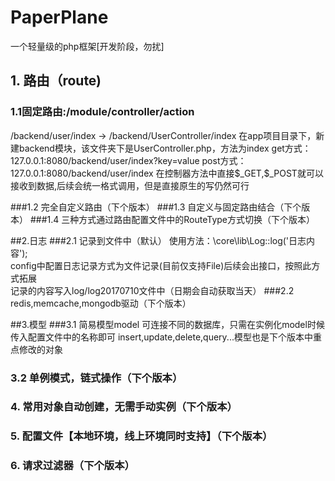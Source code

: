 # PaperPlane
一个轻量级的php框架[开发阶段，勿扰]

## 1. 路由（route)
### 1.1固定路由:/module/controller/action
<p>
/backend/user/index  -> /backend/UserController/index
在app项目目录下，新建backend模块，该文件夹下是UserController.php，方法为index
get方式：127.0.0.1:8080/backend/user/index?key=value
post方式：127.0.0.1:8080/backend/user/index
在控制器方法中直接$_GET,$_POST就可以接收到数据,后续会统一格式调用，但是直接原生的写仍然可行
</p>

###1.2 完全自定义路由（下个版本）
###1.3 自定义与固定路由结合（下个版本）
###1.4 三种方式通过路由配置文件中的RouteType方式切换（下个版本）

##2.日志
###2.1 记录到文件中（默认）
使用方法：\core\lib\Log::log('日志内容'); <br/>
config中配置日志记录方式为文件记录(目前仅支持File)后续会出接口，按照此方式拓展<br/>
记录的内容写入log/log20170710文件中（日期会自动获取当天）
###2.2 redis,memcache,mongodb驱动（下个版本）

##3.模型
###3.1 简易模型model
可连接不同的数据库，只需在实例化model时候传入配置文件中的名称即可
insert,update,delete,query...模型也是下个版本中重点修改的对象
### 3.2 单例模式，链式操作（下个版本）
### 4. 常用对象自动创建，无需手动实例（下个版本）
### 5. 配置文件【本地环境，线上环境同时支持】（下个版本）
### 6. 请求过滤器（下个版本）

    